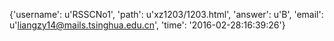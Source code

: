 {'username': u'RSSCNo1', 'path': u'xz1203/1203.html', 'answer': u'B', 'email': u'liangzy14@mails.tsinghua.edu.cn', 'time': '2016-02-28:16:39:26'}